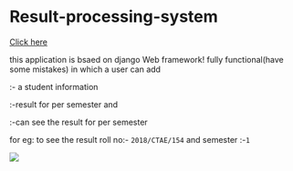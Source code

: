 # Result-processing-system
   <a href ="https://rpssss.herokuapp.com/">Click here</a>


this application is bsaed on django Web framework! fully functional(have some mistakes) in which a user can add 
   
  
  
  
    
  :- a student information 

  :-result for per semester and  

  :-can see the result for per semester
  
  
  for eg: to see the result roll no:- `2018/CTAE/154` and semester :-`1`


<img src="https://user-images.githubusercontent.com/47344024/120779245-841eef80-c544-11eb-80c5-12958909de7e.png">
